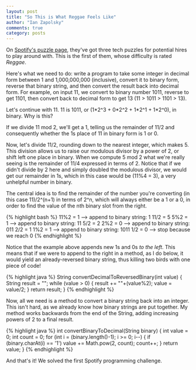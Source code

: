 ```yaml
---
layout: post
title: "So This is What Reggae Feels Like"
author: "Ian Zapolsky"
comments: true
category: posts
---
```


On [Spotify's puzzle page][spotify], they've got three tech puzzles for potential hires
to play around with. This is the first of them, whose difficulty is rated *Reggae*.

Here's what we need to do: write a program to take some integer in decimal form
between 1 and 1,000,000,000 (inclusive), convert it to binary form, reverse that binary
string, and then convert the result back into decimal form. For example, on input 11, 
we convert to binary number 1011, reverse to get 1101, then convert back to decimal form
to get 13 (11 > 1011 > 1101 > 13).

<!--more-->

Let's continue with 11. 11 is 1011, or (1\*2^3 + 0\*2^2 + 1\*2^1 + 1\*2^0), in binary. 
Why is this?

If we divide 11 mod 2, we'll get a 1, telling us the remainder of
11/2 and consequently whether the 1s place of 11 in binary form is 1 or 0.

Now, let's divide 11/2, rounding down to the nearest integer, which makes 5. 
This division allows us to raise our modulous divisor by a power of 2, or shift left 
one place in binary. When we compute 5 mod 2 what we're really seeing is the 
remainder of 11/4 expressed in terms of 2. Notice that if we didn't divide by 
2 here and simply doubled the modulous divisor, we would get our remainder in 1s, which
in this case would be (11%4 = 3), a very unhelpful number in binary. 

The central idea is to find the remainder of the number you're converting (in this case 11)/2^(n+1) 
in terms of 2^n, which will always either be a 1 or a 0, in order to find the value of the nth 
binary slot from the right.

{% highlight bash %}
11%2 = 1 --> append to binary string: 1
11/2 = 5
5%2 = 1  --> append to binary string: 11
5/2 = 2
2%2 = 0  --> append to binary string: 011
2/2 = 1
1%2 = 1  --> append to binary string: 1011
1/2 = 0  --> stop because we reach 0
{% endhighlight %}

Notice that the example above appends new 1s and 0s _to the left_. This means that if we were 
to append to the right in a method, as I do below, it would yield an already-reversed binary string, 
thus killing two birds with one piece of code!

{% highlight java %}
String convertDecimalToReversedBinary(int value) {
	String result = "";
	while (value > 0) {
		result += ""+(value%2);
		value = value/2;
	}
	return result;
}
{% endhighlight %}

Now, all we need is a method to convert a binary string back into an integer. This isn't
hard, as we already know how binary strings are put together. My method works backwards
from the end of the String, adding increasing powers of 2 to a final result.

{% highlight java %}
int convertBinaryToDecimal(String binary) {
	int value = 0;
	int count = 0;
	for (int i = (binary.length()-1); i >= 0; i--) {
		if (binary.charAt(i) == '1')
			value += Math.pow(2, count);
		count++;
	}
	return value;
}
{% endhighlight %}

And that's it! We solved the first Spotify programming challenge.
	
[spotify]:https://www.spotify.com/us/jobs/tech/
